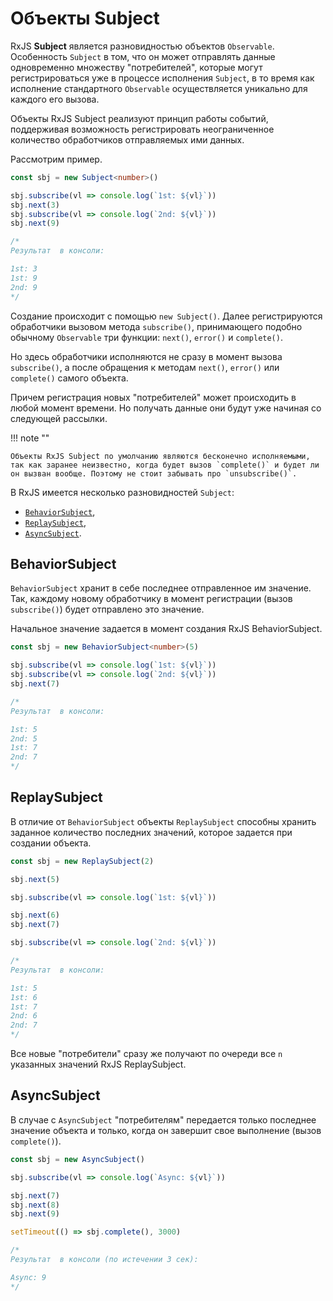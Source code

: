 # Объекты Subject

RxJS **Subject** является разновидностью объектов `Observable`. Особенность `Subject` в том, что он может отправлять данные одновременно множеству "потребителей", которые могут регистрироваться уже в процессе исполнения `Subject`, в то время как исполнение стандартного `Observable` осуществляется уникально для каждого его вызова.

Объекты RxJS Subject реализуют принцип работы событий, поддерживая возможность регистрировать неограниченное количество обработчиков отправляемых ими данных.

Рассмотрим пример.

```ts
const sbj = new Subject<number>()

sbj.subscribe(vl => console.log(`1st: ${vl}`))
sbj.next(3)
sbj.subscribe(vl => console.log(`2nd: ${vl}`))
sbj.next(9)

/*
Результат  в консоли:

1st: 3
1st: 9
2nd: 9
*/
```

Создание происходит с помощью `new Subject()`. Далее регистрируются обработчики вызовом метода `subscribe()`, принимающего подобно обычному `Observable` три функции: `next()`, `error()` и `complete()`.

Но здесь обработчики исполняются не сразу в момент вызова `subscribe()`, а после обращения к методам `next()`, `error()` или `complete()` самого объекта.

Причем регистрация новых "потребителей" может происходить в любой момент времени. Но получать данные они будут уже начиная со следующей рассылки.

!!! note ""

    Объекты RxJS Subject по умолчанию являются бесконечно исполняемыми, так как заранее неизвестно, когда будет вызов `complete()` и будет ли он вызван вообще. Поэтому не стоит забывать про `unsubscribe()`.

В RxJS имеется несколько разновидностей `Subject`:

- [`BehaviorSubject`](https://rxjs.dev/api/index/class/BehaviorSubject),
- [`ReplaySubject`](https://rxjs.dev/api/index/class/ReplaySubject),
- [`AsyncSubject`](https://rxjs.dev/api/index/class/AsyncSubject).

## BehaviorSubject

`BehaviorSubject` хранит в себе последнее отправленное им значение. Так, каждому новому обработчику в момент регистрации (вызов `subscribe()`) будет отправлено это значение.

Начальное значение задается в момент создания RxJS BehaviorSubject.

```ts
const sbj = new BehaviorSubject<number>(5)

sbj.subscribe(vl => console.log(`1st: ${vl}`))
sbj.subscribe(vl => console.log(`2nd: ${vl}`))
sbj.next(7)

/*
Результат  в консоли:

1st: 5
2nd: 5
1st: 7
2nd: 7
*/
```

## ReplaySubject

В отличие от `BehaviorSubject` объекты `ReplaySubject` способны хранить заданное количество последних значений, которое задается при создании объекта.

```ts
const sbj = new ReplaySubject(2)

sbj.next(5)

sbj.subscribe(vl => console.log(`1st: ${vl}`))

sbj.next(6)
sbj.next(7)

sbj.subscribe(vl => console.log(`2nd: ${vl}`))

/*
Результат  в консоли:

1st: 5
1st: 6
1st: 7
2nd: 6
2nd: 7
*/
```

Все новые "потребители" сразу же получают по очереди все `n` указанных значений RxJS ReplaySubject.

## AsyncSubject

В случае с `AsyncSubject` "потребителям" передается только последнее значение объекта и только, когда он завершит свое выполнение (вызов `complete()`).

```ts
const sbj = new AsyncSubject()

sbj.subscribe(vl => console.log(`Async: ${vl}`))

sbj.next(7)
sbj.next(8)
sbj.next(9)

setTimeout(() => sbj.complete(), 3000)

/*
Результат  в консоли (по истечении 3 сек):

Async: 9
*/
```
